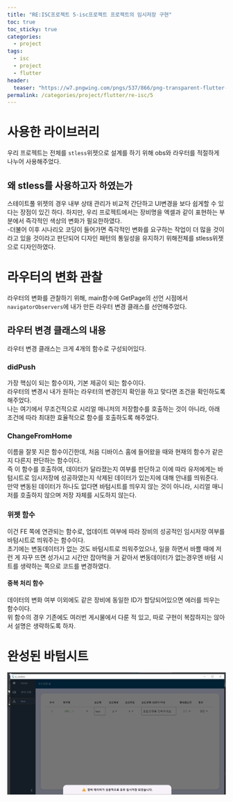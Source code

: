 ```yaml
---
title: "RE:ISC프로젝트 5-isc프로젝트 프로젝트의 임시저장 구현"
toc: true
toc_sticky: true
categories:
  - project
tags:
  - isc
  - project
  - flutter
header:
  teaser: "https://w7.pngwing.com/pngs/537/866/png-transparent-flutter-hd-logo-thumbnail.png"
permalink: /categories/project/flutter/re-isc/5
---
```

# 사용한 라이브러리
우리 프로젝트는 전체를 `stless`위젯으로 설계를 하기 위해 obs와 라우터를 적절하게 나누어 사용해주었다.
## 왜 stless를 사용하고자 하였는가
스테이트풀 위젯의 경우 내부 상태 관리가 비교적 간단하고 UI변경을 보다 쉽게할 수 있다는 장점이 있긴 하다. 하지만, 우리 프로젝트에서는 장비명을 엑셀과 같이 표현하는 부분에서 즉각적인 색상의 변화가 필요한하였다.<BR>
     -더불어 이후 시나리오 코딩이 들어가면 즉각적인 변화를 요구하는 작업이 더 많을 것이라고  있을 것이라고 판단되어 디자인 패턴의 통일성을 유지하기 위해전체를 stless위젯으로 디자인하였다.
# 라우터의 변화 관찰
라우터의 변화를 관찰하기 위해, main함수에 GetPage의 선언 시점에서 `navigatorObservers`에 내가 만든 라우터 변경 클래스를 선언해주었다.<BR>
## 라우터 변경 클래스의 내용
라우터 변경 클래스는 크게 4개의 함수로 구성되어있다.
### didPush
가장 핵심이 되는 함수이자, 기본 제공이 되는 함수이다.<br>
라우터의 변경시 내가 원하는 라우터의 변경인지 확인을 하고 맞다면 조건을 확인하도록 해주었다.<br>
나는 여기에서 무조건적으로 시리얼 매니저의 저장함수를 호출하는 것이 아니라, 아래 조건에 따라 최대한 효율적으로 함수를 호출하도록 해주었다.
### ChangeFromHome
이름을 잘못 지은 함수이긴한데, 처음 디바이스 홈에 들어왔을 때와 현재의 함수가 같은지 다른지 판단하는 함수이다.<br>
즉 이 함수를 호출하여, 데이터가 달라졌는지 여부를 판단하고 이에 따라 유저에게는 바텀시트로 임시저장에 성공하였는지 삭제된 데이터가 있는지에 대해 안내를 띄워준다.<br>
만약 변동된 데이터가 하나도 없다면 바텀시트를 띄우지 않는 것이 아니라, 시리얼 매니저를 호출하지 않으며 저장 자체를 시도하지 않는다.
### 위젯 함수
이건 FE 쪽에 연관되는 함수로, 업데이트 여부에 따라 장비의 성공적인 임시저장 여부를 바텀시트로 띄워주는 함수이다.<BR>
초기에는 변동데이터가 없는 것도 바텀시트로 띄워주었으나, 일을 하면서 바쁠 때에 저런 게 자꾸 뜨면 성가시고 시간만 잡아먹을 거 같아서 변동데이터가 없는경우엔 바텀 시트를 생략하는 쪽으로 코드를 변경하였다.
#### 중복 처리 함수
데이터의 변화 여부 이외에도 같은 장비에 동일한 ID가 할당되어있으면 에러를 띄우는 함수이다.<BR>
위 함수의 경우 기존에도 여러번 게시물에서 다룬 적 있고, 따로 구현이 복잡하지는 않아서 설명은 생략하도록 하자.
# 완성된 바텀시트
![바텀시트 이미지](https://github.com/park-yina/park-yina.github.io/blob/main/_posts/project/ISC%EC%9E%84%EC%8B%9C%EC%A0%80%EC%9E%A5%20%EC%99%84%EC%84%B1.png?raw=true)